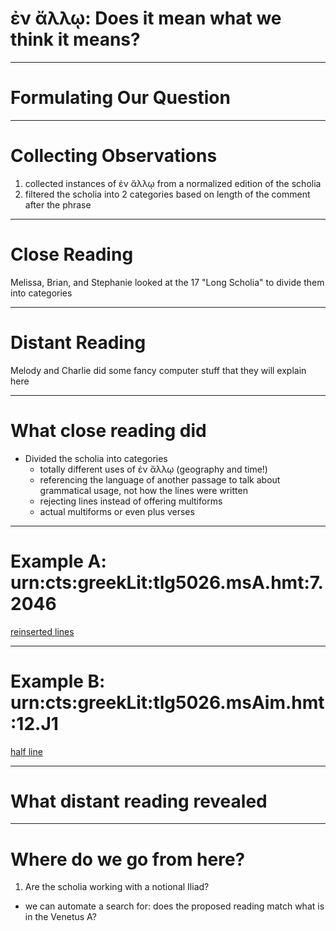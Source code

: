 # ἐν ἄλλῳ: Does it mean what we think it means?

---

# Formulating Our Question

---
# Collecting Observations
1. collected instances of ἐν ἄλλῳ from a normalized edition of the scholia
2. filtered the scholia into 2 categories based on length of the comment after the phrase

---
# Close Reading
Melissa, Brian, and Stephanie looked at the 17 "Long Scholia" to divide them into categories

---
# Distant Reading
Melody and Charlie did some fancy computer stuff that they will explain here

---
# What close reading did
- Divided the scholia into categories
  - totally different uses of ἐν ἄλλῳ (geography and time!)
  - referencing the language of another passage to talk about grammatical usage, not how the lines were written
  - rejecting lines instead of offering multiforms
  - actual multiforms or even plus verses

---
# Example A: urn:cts:greekLit:tlg5026.msA.hmt:7.2046

[reinserted lines](http://www.homermultitext.org/hmt-digital/images?request=GetIIPMooViewer&urn=urn:cite:hmt:vaimg.VA098RN-0270@0.628,0.4932,0.22,0.0495)

---
# Example B: urn:cts:greekLit:tlg5026.msAim.hmt:12.J1

[half line](http://www.homermultitext.org/hmt-digital/images?request=GetIIPMooViewer&urn=urn:cite:hmt:vaimg.VA163VN-0665@0.441,0.292,0.058,0.0338)

---
# What distant reading revealed

---
# Where do we go from here?
1. Are the scholia working with a notional Iliad?
  - we can automate a search for: does the proposed reading match what is in the Venetus A?

